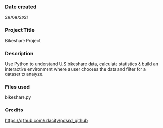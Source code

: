 ### Date created
26/08/2021

### Project Title
Bikeshare Project

### Description
Use Python to understand U.S bikeshare data, calculate statistics & build an interactive environment where a user chooses the data and filter for a dataset to analyze.

### Files used
bikeshare.py

### Credits
https://github.com/udacity/pdsnd_github


